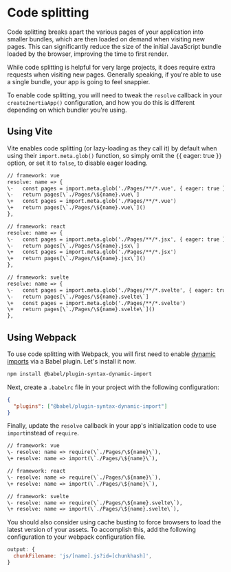 # Code splitting

Code splitting breaks apart the various pages of your application into smaller bundles, which are then loaded on demand when visiting new pages. This can significantly reduce the size of the initial JavaScript bundle loaded by the browser, improving the time to first render.

While code splitting is helpful for very large projects, it does require extra requests when visiting new pages. Generally speaking, if you're able to use a single bundle, your app is going to feel snappier.

To enable code splitting, you will need to tweak the `resolve` callback in your `createInertiaApp()` configuration, and how you do this is different depending on which bundler you're using.

## Using Vite

Vite enables code splitting (or lazy-loading as they call it) by default when using their `import.meta.glob()` function, so simply omit the `{`{ eager: true }`}` option, or set it to `false`, to disable eager loading.

```diff
// framework: vue
resolve: name => {
\-   const pages = import.meta.glob('./Pages/**/*.vue', { eager: true })
\-   return pages[\`./Pages/\${name}.vue\`]
\+   const pages = import.meta.glob('./Pages/**/*.vue')
\+   return pages[\`./Pages/\${name}.vue\`]()
},
```

```diff
// framework: react
resolve: name => {
\-   const pages = import.meta.glob('./Pages/**/*.jsx', { eager: true })
\-   return pages[\`./Pages/\${name}.jsx\`]
\+   const pages = import.meta.glob('./Pages/**/*.jsx')
\+   return pages[\`./Pages/\${name}.jsx\`]()
},
```

```diff
// framework: svelte
resolve: name => {
\-   const pages = import.meta.glob('./Pages/**/*.svelte', { eager: true })
\-   return pages[\`./Pages/\${name}.svelte\`]
\+   const pages = import.meta.glob('./Pages/**/*.svelte')
\+   return pages[\`./Pages/\${name}.svelte\`]()
},
```

## Using Webpack

To use code splitting with Webpack, you will first need to enable [dynamic imports](https://github.com/tc39/proposal-dynamic-import) via a Babel plugin. Let's install it now.

```bash
npm install @babel/plugin-syntax-dynamic-import
```

Next, create a `.babelrc` file in your project with the following configuration:

```json
{
  "plugins": ["@babel/plugin-syntax-dynamic-import"]
}
```

Finally, update the `resolve` callback in your app's initialization code to use `import`instead of `require`.

```diff
// framework: vue
\- resolve: name => require(\`./Pages/\${name}\`),
\+ resolve: name => import(\`./Pages/\${name}\`),
```

```diff
// framework: react
\- resolve: name => require(\`./Pages/\${name}\`),
\+ resolve: name => import(\`./Pages/\${name}\`),
```

```diff
// framework: svelte
\- resolve: name => require(\`./Pages/\${name}.svelte\`),
\+ resolve: name => import(\`./Pages/\${name}.svelte\`),
```

You should also consider using cache busting to force browsers to load the latest version of your assets. To accomplish this, add the following configuration to your webpack configuration file.

```js
output: {
  chunkFilename: 'js/[name].js?id=[chunkhash]',
}
```
